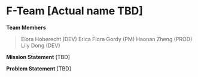 # F-Team [Actual name TBD]

**Team Members**
> Elora Hoberecht (DEV)
> Erica Flora Gordy (PM)
> Haonan Zheng (PROD)
> Lily Dong (DEV)

**Mission Statement**
[TBD]

**Problem Statement**
[TBD]
